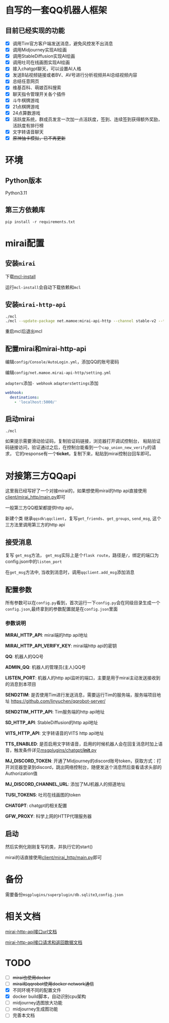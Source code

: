# 自写的一套QQ机器人框架

## 目前已经实现的功能
- [x] 调用Tim官方客户端发送消息，避免风控发不出消息
- [x] 调用Midjourney实现AI绘画
- [x] 调用StableDiffusion实现AI绘画
- [x] 调用吐司在线画图实现AI绘画
- [x] 接入chatgpt聊天，可以设置AI人格
- [x] 发送B站视频链接或者BV、AV号进行分析视频并AI总结视频内容
- [x] 总结任意网页
- [x] 维基百科、萌娘百科搜索
- [x] 聊天指令管理开关各个插件
- [x] 斗牛棋牌游戏
- [x] 21点棋牌游戏
- [x] 24点算数游戏
- [x] 活跃度系统，群成员发言一次加一点活跃度，签到、连续签到获得额外奖励，活跃度有排行榜
- [x] 文字转语音聊天
- [x] ~~原神抽卡模拟，已不再更新~~
# 环境

## Python版本

Python3.11

## 第三方依赖库

`pip install -r requirements.txt`

# mirai配置

## 安装`mirai`

下载[mcl-install](https://github.com/iTXTech/mcl-installer/releases)

运行`mcl-install`会自动下载依赖和`mcl`

## 安装`mirai-http-api`

```bash
./mcl
./mcl --update-package net.mamoe:mirai-api-http --channel stable-v2 --type plugin
```
重启mcl后退出mcl

## 配置mirai和mirai-http-api

编辑`config/Console/AutoLogin.yml`，添加QQ的账号密码

编辑`config/net.mamoe.mirai-api-http/setting.yml`

`adapters`添加`- webhook`
`adaptersSettings`添加
```yaml
webhook:
  destinations: 
    - 'localhost:5000/'
```


## 启动mirai

```bash
./mcl
```

如果提示需要滑动验证码，复制验证码链接，浏览器打开调试控制台，
粘贴验证码链接访问，验证通过之后，在控制台能看到一个`cap_union_new_verify`的请求，
它的response有一个**ticket**，复制下来，粘贴到mirai控制台回车即可。

# 对接第三方QQapi

这里我已经写好了一个对接mirai的，如果想使用mirai的http api直接使用[client/mirai_http/main.py](client/mirai_http/main.py)即可

一般第三方QQ框架都提供http api，

新建个类 继承`qqsdk\qqclient`，复写`get_friends`、`get_groups`, `send_msg`, 
这个三方法里调用第三方的http api

## 接受消息
复写 `get_msg`方法，
`get_msg`实际上是个`flask route`，路径是`/`，绑定的端口为config.json中的`listen_port`

在`get_msg`方法中, 当收到消息时，调用`qqclient.add_msg`添加消息


## 配置参数

所有参数可以在`config.py`看到，首次运行一下`config.py`会在同级目录生成一个`config.json`,最终拿到的参数配置就是在`config.json`里面

### 参数说明

**MIRAI_HTTP_API**: mirai端的http api地址

**MIRAI_HTTP_API_VERIFY_KEY**: mirai端http api的密钥


**QQ**: 机器人的QQ号

**ADMIN_QQ**: 机器人的管理员(主人)QQ号

**LISTEN_PORT**: 机器人的http api监听的端口，主要是用于mirai主动发送接收到的消息到本项目

**SEND2TIM**: 是否使用Tim进行发送消息，需要运行Tim的服务端，服务端项目地址 <https://github.com/linyuchen/qqrobot-server/>

**SEND2TIM_HTTP_API**: Tim服务端的http api地址

**SD_HTTP_API**: StableDiffusion的http api地址

**VITS_HTTP_API**: 文字转语音的VITS http api地址

**TTS_ENABLED**: 是否启用文字转语音，启用的时候机器人会在回复消息时加上语音，触发条件详见[msgplugins/chatgpt/__init__.py](msgplugins/chatgpt/__init__.py)

**MJ_DISCORD_TOKEN**: 开通了Midjourney的discord账号token，获取方式：打开浏览器登录到discord，跳出网络控制台，随便发送个消息然后查看请求头部的Authorization值

**MJ_DISCORD_CHANNEL_URL**: 添加了MJ机器人的频道地址

**TUSI_TOKENS**: 吐司在线画图的token

**CHATGPT**: chatgpt的相关配置

**GFW_PROXY**: 科学上网的HTTP代理服务器


## 启动

然后实例化刚刚复写的类，并执行它的start()

mirai的话直接使用[client/mirai_http/main.py](client/mirai_http/main.py)即可


# 备份
需要备份`msgplugins/superplugin/db.sqlite3`,`config.json`

# 相关文档

[mirai-http-api接口url文档](https://docs.mirai.mamoe.net/mirai-api-http/adapter/HttpAdapter.html)

[mirai-http-api接口请求和返回数据文档](https://docs.mirai.mamoe.net/mirai-api-http/api/API.html)

# TODO
- [ ] ~~mirai也使用docker~~
- [ ] ~~mirai和qqrobot使用docker network通信~~
- [x] 不同环境不同的配置文件
- [x] docker build脚本，自动识别cpu架构
- [ ] midjourney选图放大功能
- [ ] midjourney生成图功能
- [ ] 完善本文档
